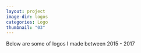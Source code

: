 ```yaml
---
layout: project
image-dir: logos
categories: Logo
thumbnail: "03"
---
```


Below are some of logos I made between 2015 - 2017